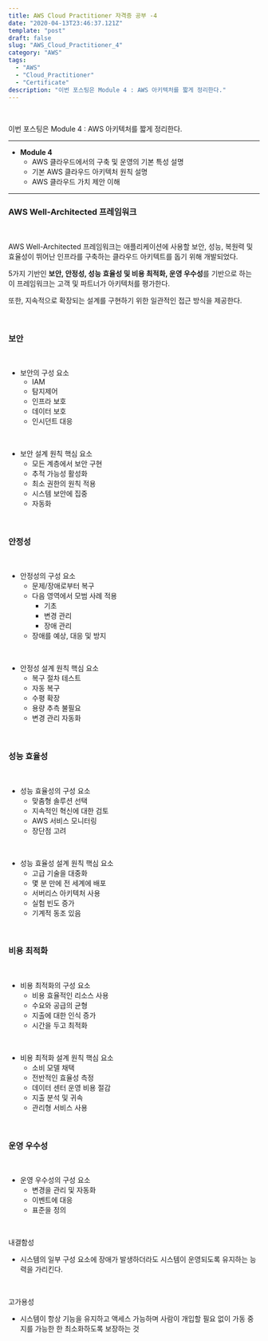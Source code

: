 ```yaml
---
title: AWS Cloud Practitioner 자격증 공부 -4
date: "2020-04-13T23:46:37.121Z"
template: "post"
draft: false
slug: "AWS_Cloud_Practitioner_4"
category: "AWS"
tags:
  - "AWS"
  - "Cloud_Practitioner"
  - "Certificate"
description: "이번 포스팅은 Module 4 : AWS 아키텍처를 짧게 정리한다."
---
```


<br/>

이번 포스팅은 Module 4 : AWS 아키텍처를 짧게 정리한다.

---

* **Module 4**
	* AWS 클라우드에서의 구축 및 운영의 기본 특성 설명
	* 기본 AWS 클라우드 아키텍처 원칙 설명
	* AWS 클라우드 가치 제안 이해

---

### AWS Well-Architected 프레임워크

<br/>

AWS Well-Architected 프레임워크는 애플리케이션에 사용할 보안, 성능, 복원력 및 효율성이 뛰어난 인프라를 구축하는 클라우드 아키텍트를 돕기 위해 개발되었다.<br/>

5가지 기반인 **보안, 안정성, 성능 효율성 및 비용 최적화, 운영 우수성**를 기반으로 하는 이 프레임워크는 고객 및 파트너가 아키텍처를 평가한다.<br/>

또한, 지속적으로 확장되는 설계를 구현하기 위한 일관적인 접근 방식을 제공한다.<br/>

<br/>

### 보안

<br/>

* 보안의 구성 요소
	* IAM
	* 탐지제어
	* 인프라 보호
	* 데이터 보호
	* 인시던트 대응

<br/>

* 보안 설계 원칙 핵심 요소
	* 모든 계층에서 보안 구현
	* 추적 가능성 활성화
	* 최소 권한의 원칙 적용
	* 시스템 보안에 집중
	* 자동화

<br/>

### 안정성

<br/>

* 안정성의 구성 요소
	* 문제/장애로부터 복구
	* 다음 영역에서 모범 사례 적용
		* 기초
		* 변경 관리
		* 장애 관리
	* 장애를 예상, 대응 및 방지

<br/>

* 안정성 설계 원칙 핵심 요소
	* 복구 절차 테스트
	* 자동 복구
	* 수평 확장
	* 용량 추측 불필요
	* 변경 관리 자동화

<br/>

### 성능 효율성

<br/>

* 성능 효율성의 구성 요소
	* 맞춤형 솔루션 선택
	* 지속적인 혁신에 대한 검토
	* AWS 서비스 모니터링
	* 장단점 고려

<br/>

* 성능 효율성 설계 원칙 핵심 요소
	* 고급 기술을 대중화
	* 몇 분 만에 전 세계에 배포
	* 서버리스 아키텍처 사용
	* 실험 빈도 증가
	* 기계적 동조 있음

<br/>

### 비용 최적화

<br/>

* 비용 최적화의 구성 요소
	* 비용 효율적인 리소스 사용
	* 수요와 공급의 균형
	* 지출에 대한 인식 증가
	* 시간을 두고 최적화

<br/>

* 비용 최적화 설계 원칙 핵심 요소
	* 소비 모델 채택
	* 전반적인 효율성 측정
	* 데이터 센터 운영 비용 절감
	* 지출 분석 및 귀속
	* 관리형 서비스 사용

<br/>

### 운영 우수성

<br/>

* 운영 우수성의 구성 요소
	* 변경을 관리 및 자동화
	* 이벤트에 대응
	* 표준을 정의

<br/>

내결함성
* 시스템의 일부 구성 요소에 장애가 발생하더라도 시스템이 운영되도록 유지하는 능력을 가리킨다.

<br/>

고가용성
* 시스템이 항상 기능을 유지하고 액세스 가능하며 사람이 개입할 필요 없이 가동 중지를 가능한 한 최소화하도록 보장하는 것

<br/>